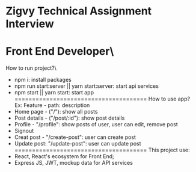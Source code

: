 # Zigvy Technical Assignment Interview
Front End Developer\
======================================
How to run project?\
+ npm i: install packages
+ npm run start:server || yarn start:server: start api services
+ npm start || yarn start: start app
======================================
How to use app?
Ex: Feature - path: description 
+ Home page - ("/"): show all posts
+ Post details - ("/post/:id"): show post details
+ Profile - "/profile": show posts of user, user can edit, remove post
+ Signout
+ Creat post - "/create-post": user can create post
+ Update post: "/update-post": user can update post
======================================
This project use:
+ React, React's ecosystem for Front End;
+ Express JS, JWT, mockup data for API services
